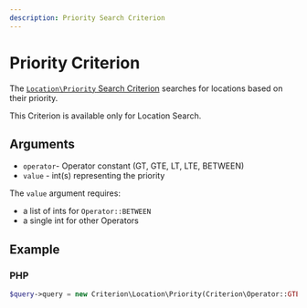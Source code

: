 ```yaml
---
description: Priority Search Criterion
---
```


# Priority Criterion

The [`Location\Priority` Search Criterion](../../api/php_api/php_api_reference/classes/Ibexa-Contracts-Core-Repository-Values-Content-Query-Criterion-Location-Priority.html) searches for locations based on their priority.

This Criterion is available only for Location Search.

## Arguments

- `operator`- Operator constant (GT, GTE, LT, LTE, BETWEEN)
- `value` - int(s) representing the priority

The `value` argument requires:

- a list of ints for `Operator::BETWEEN`
- a single int for other Operators

## Example

### PHP

``` php
$query->query = new Criterion\Location\Priority(Criterion\Operator::GTE, 50);
```
